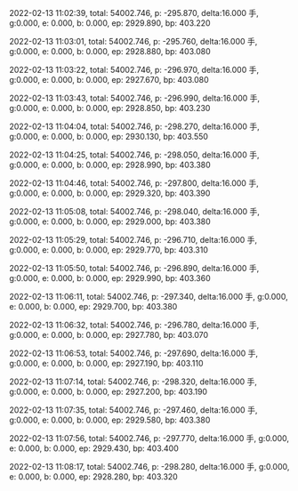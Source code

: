 2022-02-13 11:02:39, total: 54002.746, p: -295.870, delta:16.000 手, g:0.000, e: 0.000, b: 0.000, ep: 2929.890, bp: 403.220

2022-02-13 11:03:01, total: 54002.746, p: -295.760, delta:16.000 手, g:0.000, e: 0.000, b: 0.000, ep: 2928.880, bp: 403.080

2022-02-13 11:03:22, total: 54002.746, p: -296.970, delta:16.000 手, g:0.000, e: 0.000, b: 0.000, ep: 2927.670, bp: 403.080

2022-02-13 11:03:43, total: 54002.746, p: -296.990, delta:16.000 手, g:0.000, e: 0.000, b: 0.000, ep: 2928.850, bp: 403.230

2022-02-13 11:04:04, total: 54002.746, p: -298.270, delta:16.000 手, g:0.000, e: 0.000, b: 0.000, ep: 2930.130, bp: 403.550

2022-02-13 11:04:25, total: 54002.746, p: -298.050, delta:16.000 手, g:0.000, e: 0.000, b: 0.000, ep: 2928.990, bp: 403.380

2022-02-13 11:04:46, total: 54002.746, p: -297.800, delta:16.000 手, g:0.000, e: 0.000, b: 0.000, ep: 2929.320, bp: 403.390

2022-02-13 11:05:08, total: 54002.746, p: -298.040, delta:16.000 手, g:0.000, e: 0.000, b: 0.000, ep: 2929.000, bp: 403.380

2022-02-13 11:05:29, total: 54002.746, p: -296.710, delta:16.000 手, g:0.000, e: 0.000, b: 0.000, ep: 2929.770, bp: 403.310

2022-02-13 11:05:50, total: 54002.746, p: -296.890, delta:16.000 手, g:0.000, e: 0.000, b: 0.000, ep: 2929.990, bp: 403.360

2022-02-13 11:06:11, total: 54002.746, p: -297.340, delta:16.000 手, g:0.000, e: 0.000, b: 0.000, ep: 2929.700, bp: 403.380

2022-02-13 11:06:32, total: 54002.746, p: -296.780, delta:16.000 手, g:0.000, e: 0.000, b: 0.000, ep: 2927.780, bp: 403.070

2022-02-13 11:06:53, total: 54002.746, p: -297.690, delta:16.000 手, g:0.000, e: 0.000, b: 0.000, ep: 2927.190, bp: 403.110

2022-02-13 11:07:14, total: 54002.746, p: -298.320, delta:16.000 手, g:0.000, e: 0.000, b: 0.000, ep: 2927.200, bp: 403.190

2022-02-13 11:07:35, total: 54002.746, p: -297.460, delta:16.000 手, g:0.000, e: 0.000, b: 0.000, ep: 2929.580, bp: 403.380

2022-02-13 11:07:56, total: 54002.746, p: -297.770, delta:16.000 手, g:0.000, e: 0.000, b: 0.000, ep: 2929.430, bp: 403.400

2022-02-13 11:08:17, total: 54002.746, p: -298.280, delta:16.000 手, g:0.000, e: 0.000, b: 0.000, ep: 2928.280, bp: 403.320